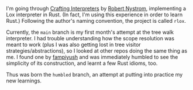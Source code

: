 I'm going through [Crafting Interpreters](https://craftinginterpreters.com/) by [Robert Nystrom](https://journal.stuffwithstuff.com/), implementing a Lox interpreter in Rust. (In fact, I'm using this experience in order to learn Rust.) Following the author's naming convention, the project is called `rlox`.

Currently, the `main` branch is my first month's attempt at the tree walk interpreter. I had trouble understanding how the scope resolution was meant to work (plus I was also getting lost in tree visitor strategies/abstractions), so I looked at other repos doing the same thing as me. I found one by [fampiyush](https://github.com/fampiyush/rlox/tree/main) and was immediately humbled to see the simplicity of its construction, and learnt a few Rust idioms, too.

Thus was born the `humbled` branch, an attempt at putting into practice my new learnings.